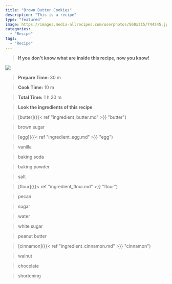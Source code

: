 ```yaml
---
title: "Brown Butter Cookies"
description: "This is a recipe"
type: "featured"
image: https://images.media-allrecipes.com/userphotos/560x315/744345.jpg
categories: 
  - "Recipe"
tags: 
  - "Recipe"
---
```



>**If you don't know what are inside this recipe, now you know!**

![](../images/Recipes-Banner.jpg)
> **Prepare Time:** 30 m


> **Cook Time:** 10 m


> **Total Time:** 1 h 20 m

> **Look the ingredients of this recipe**

> [butter]({{< ref "ingredient_butter.md" >}} "butter")

> brown sugar

> [egg]({{< ref "ingredient_egg.md" >}} "egg")

> vanilla

> baking soda

> baking powder

> salt

> [flour]({{< ref "ingredient_flour.md" >}} "flour")

> pecan

> sugar

> water

> white sugar

> peanut butter

> [cinnamon]({{< ref "ingredient_cinnamon.md" >}} "cinnamon")

> walnut

> chocolate

> shortening

